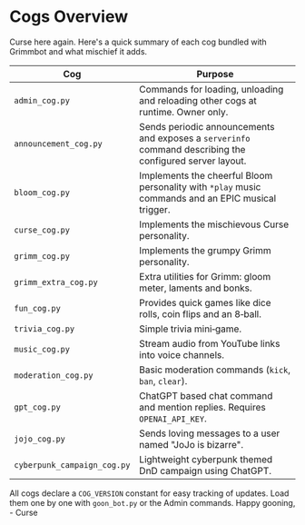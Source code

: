 # Cogs Overview

Curse here again. Here's a quick summary of each cog bundled with Grimmbot and
what mischief it adds.

| Cog | Purpose |
| --- | ------- |
| `admin_cog.py` | Commands for loading, unloading and reloading other cogs at runtime. Owner only. |
| `announcement_cog.py` | Sends periodic announcements and exposes a `serverinfo` command describing the configured server layout. |
| `bloom_cog.py` | Implements the cheerful Bloom personality with `*play` music commands and an EPIC musical trigger. |
| `curse_cog.py` | Implements the mischievous Curse personality. |
| `grimm_cog.py` | Implements the grumpy Grimm personality. |
| `grimm_extra_cog.py` | Extra utilities for Grimm: gloom meter, laments and bonks. |
| `fun_cog.py` | Provides quick games like dice rolls, coin flips and an 8‑ball. |
| `trivia_cog.py` | Simple trivia mini‑game. |
| `music_cog.py` | Stream audio from YouTube links into voice channels. |
| `moderation_cog.py` | Basic moderation commands (`kick`, `ban`, `clear`). |
| `gpt_cog.py` | ChatGPT based chat command and mention replies. Requires `OPENAI_API_KEY`. |
| `jojo_cog.py` | Sends loving messages to a user named "JoJo is bizarre". |
| `cyberpunk_campaign_cog.py` | Lightweight cyberpunk themed DnD campaign using ChatGPT. |

All cogs declare a `COG_VERSION` constant for easy tracking of updates. Load them one by one with `goon_bot.py` or the Admin commands.
Happy gooning, - Curse
